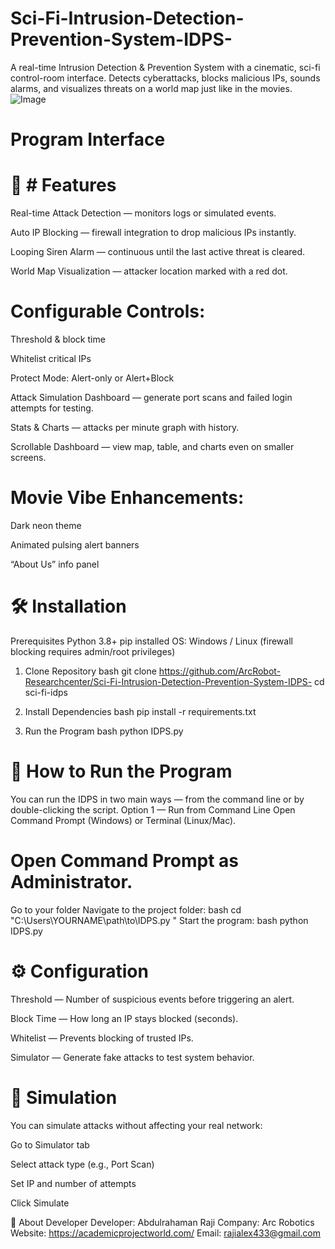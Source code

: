 # Sci-Fi-Intrusion-Detection-Prevention-System-IDPS-
A real-time Intrusion Detection &amp; Prevention System with a cinematic, sci-fi control-room interface. Detects cyberattacks, blocks malicious IPs, sounds alarms, and visualizes threats on a world map just like in the movies.
![Image](https://github.com/user-attachments/assets/6bd6bbef-b214-4cca-8da4-a0947397be7d)

# Program Interface 

# 🎯 # Features
 Real-time Attack Detection  — monitors logs or simulated events.

Auto IP Blocking — firewall integration to drop malicious IPs instantly.

Looping Siren Alarm — continuous until the last active threat is cleared.

World Map Visualization — attacker location marked with a red dot.

# Configurable Controls:

Threshold & block time

Whitelist critical IPs

Protect Mode: Alert-only or Alert+Block

Attack Simulation Dashboard — generate port scans and failed login attempts for testing.

Stats & Charts — attacks per minute graph with history.

Scrollable Dashboard — view map, table, and charts even on smaller screens.

# Movie Vibe Enhancements:

Dark neon theme

Animated pulsing alert banners

“About Us” info panel


# 🛠 Installation
Prerequisites
Python 3.8+
pip installed
OS: Windows / Linux (firewall blocking requires admin/root privileges)

1. Clone Repository
bash
git clone https://github.com/ArcRobot-Researchcenter/Sci-Fi-Intrusion-Detection-Prevention-System-IDPS-
cd sci-fi-idps
2. Install Dependencies
bash
pip install -r requirements.txt

3. Run the Program
bash
python IDPS.py

# 🚀 How to Run the Program
You can run the IDPS in two main ways — from the command line or by double-clicking the script.
Option 1 — Run from Command Line
Open Command Prompt (Windows) or Terminal (Linux/Mac).

# Open Command Prompt as Administrator.

Go to your folder
Navigate to the project folder:
bash
cd "C:\Users\YOURNAME\path\to\IDPS.py
"
Start the program:
bash
python IDPS.py

# ⚙ Configuration
Threshold — Number of suspicious events before triggering an alert.

Block Time — How long an IP stays blocked (seconds).

Whitelist — Prevents blocking of trusted IPs.

Simulator — Generate fake attacks to test system behavior.

# 🧪 Simulation
You can simulate attacks without affecting your real network:

Go to Simulator tab

Select attack type (e.g., Port Scan)

Set IP and number of attempts

Click Simulate


👤 About Developer
Developer: Abdulrahaman Raji
Company: Arc Robotics
Website: https://academicprojectworld.com/
Email: rajialex433@gmail.com


